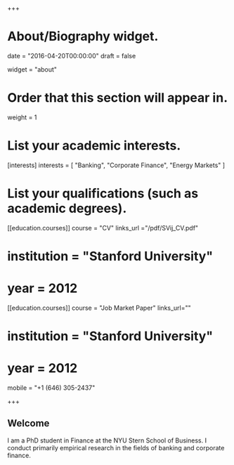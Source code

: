 +++
# About/Biography widget.

date = "2016-04-20T00:00:00"
draft = false

widget = "about"

# Order that this section will appear in.
weight = 1

# List your academic interests.
[interests]
  interests = [
    "Banking",
    "Corporate Finance",
    "Energy Markets"
  ]

# List your qualifications (such as academic degrees).
[[education.courses]]
 course = "CV"
 links_url ="/pdf/SVij_CV.pdf"
# institution = "Stanford University"
# year = 2012

[[education.courses]]
 course = "Job Market Paper"
 links_url=""
# institution = "Stanford University"
# year = 2012

 mobile = "+1 (646) 305-2437"
 
+++

## Welcome

I am a PhD student in Finance at the NYU Stern School of Business. I conduct primarily empirical research in the fields of banking and corporate finance. 
